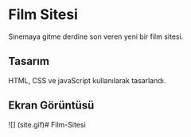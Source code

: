 <h1> Film Sitesi </h1>

Sinemaya gitme derdine son veren yeni bir film sitesi.

<h2> Tasarım </h2>

HTML, CSS ve javaScript kullanılarak tasarlandı.

<h2> Ekran Görüntüsü </h2>

![] (site.gif)# Film-Sitesi
